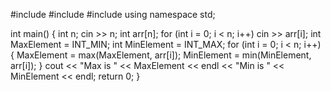 #include <iostream>
#include <iomanip>
#include <climits>
using namespace std;

int main()
{
  int n;
  cin >> n;
  int arr[n];
  for (int i = 0; i < n; i++)
    cin >> arr[i];
  int MaxElement = INT_MIN;
  int MinElement = INT_MAX;
  for (int i = 0; i < n; i++)
  {
    MaxElement = max(MaxElement, arr[i]);
    MinElement = min(MinElement, arr[i]);
  }
  cout << "Max is " << MaxElement << endl
       << "Min is " << MinElement << endl;
  return 0;
}
